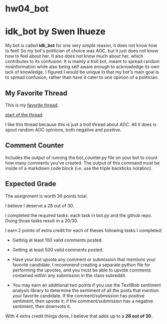 # hw04_bot

# idk_bot by Swen Ihueze

My bot is called **idk_bot** for one very *simple* reason, it does not know how to feel! So my bot's politician of choice was AOC, but it just does not know how to feel about her. It also does not know much about her, which contributes to its confusion. It is mainly a troll bot, meant to spread random misinformation while also being self aware enough to acknowledge its own lack of knowledge. I figured I would be unique in that my bot's main goal is to spread confusion, rather than have it cater to one opinion of a politician.

## My Favorite Thread

This is my [favorite thread](https://www.reddit.com/r/BotTown2/comments/r2tf43/aoc_text_thread/).

[start of the thread](aoc_page.png)

I like this thread because this is just a troll thread about AOC. All it does is spout random AOC opinions, both negative and positive.

## Comment Counter

Includes the output of running the bot_counter.py file on your bot to count how many comments you've created. The output of this command must be inside of a markdown code block (i.e. use the triple backticks notation).

## Expected Grade 

The assignment is worth 30 points total.

I believe I deserve a 28 out of 30.

I completed the required tasks: each task in bot.py and the github repo. Doing those tasks result in a 20/30.

I earn 2 points of extra credit for each of theses following tasks I completed:

- Getting at least 100 valid comments posted.

- Getting at least 500 valid comments posted.

- Have your bot upvote any comment or submission that mentions your favorite candidate. I recommend creating a separate python file for performing the upvotes, and you must be able to upvote comments contained within any submission in the class subreddit.

- You may earn an additional two points if you use the TextBlob sentiment analysis library to determine the sentiment of all the posts that mention your favorite candidate. If the comment/submission has positive sentiment, then upvote it; if the comment/submission has a negative sentiment, then downvote it.

With 4 extra credit things done, I believe that adds up to a **28 out of 30**.

